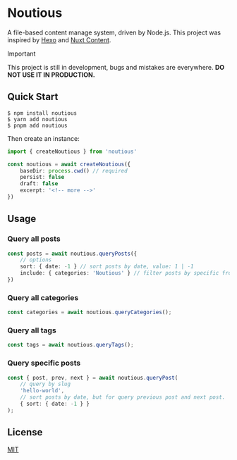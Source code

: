 # Noutious

A file-based content manage system, driven by Node.js. This project was inspired by [Hexo](https://github.com/hexojs/hexo) and [Nuxt Content](https://github.com/nuxt/content).

> [!IMPORTANT]
>
> This project is still in development, bugs and mistakes are everywhere. **DO NOT USE IT IN PRODUCTION.**

## Quick Start

```shell
$ npm install noutious
$ yarn add noutious
$ pnpm add noutious
```

Then create an instance:

```typescript
import { createNoutious } from 'noutious'

const noutious = await createNoutious({
    baseDir: process.cwd() // required
    persist: false
    draft: false
    excerpt: '<!-- more -->'
})
```

## Usage

### Query all posts

```typescript
const posts = await noutious.queryPosts({
    // options
    sort: { date: -1 } // sort posts by date, value: 1 | -1
    include: { categories: 'Noutious' } // filter posts by specific front-matter value
})
```

### Query all categories

```typescript
const categories = await noutious.queryCategories();
```

### Query all tags

```typescript
const tags = await noutious.queryTags();
```

### Query specific posts

```typescript
const { post, prev, next } = await noutious.queryPost(
	// query by slug
	'hello-world',
	// sort posts by date, but for query previous post and next post.
	{ sort: { date: -1 } }
);
```

## License

[MIT](https://github.com/s-complex/noutious/blob/main/LICENSE)